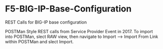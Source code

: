 # F5-BIG-IP-Base-Configuration

REST Calls for BIG-IP base configuration

POSTMan Style REST calls from Service Provider Event in 2017. To import into POSTMan, slect RAW view, then navigate to Import --> Import From Link within POSTMan and slect Import.
